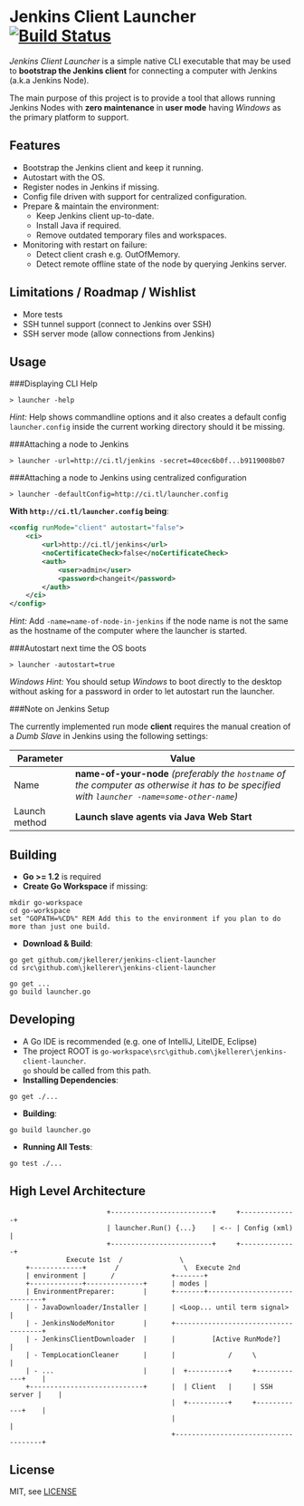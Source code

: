 Jenkins Client Launcher [![Build Status](https://travis-ci.org/jkellerer/jenkins-client-launcher.png?branch=master)](https://travis-ci.org/jkellerer/jenkins-client-launcher)
=======================

_Jenkins Client Launcher_ is a simple native CLI executable that may be used to **bootstrap the Jenkins client** 
for connecting a computer with Jenkins (a.k.a Jenkins Node).

The main purpose of this project is to provide a tool that allows running Jenkins Nodes with 
**zero maintenance** in **user mode** having _Windows_ as the primary platform to support.

Features
--------

- Bootstrap the Jenkins client and keep it running.
- Autostart with the OS.
- Register nodes in Jenkins if missing.
- Config file driven with support for centralized configuration.
- Prepare & maintain the environment:
	- Keep Jenkins client up-to-date.
	- Install Java if required.
	- Remove outdated temporary files and workspaces.
- Monitoring with restart on failure:
	- Detect client crash e.g. OutOfMemory.
	- Detect remote offline state of the node by querying Jenkins server.

Limitations / Roadmap / Wishlist
--------------------------------

- More tests
- SSH tunnel support (connect to Jenkins over SSH)
- SSH server mode (allow connections from Jenkins)


Usage
-----

###Displaying CLI Help

~~~~~~~~~~~~~~~~~~~~~~~~~~~~~~~~~~~~~~~~~~~~~~~~~~~~~~~~~~~~~~~~~~~~~~~~~~~~~~~
> launcher -help
~~~~~~~~~~~~~~~~~~~~~~~~~~~~~~~~~~~~~~~~~~~~~~~~~~~~~~~~~~~~~~~~~~~~~~~~~~~~~~~

_Hint:_ Help shows commandline options and it also creates a default config `launcher.config` 
inside the current working directory should it be missing.

###Attaching a node to Jenkins

~~~~~~~~~~~~~~~~~~~~~~~~~~~~~~~~~~~~~~~~~~~~~~~~~~~~~~~~~~~~~~~~~~~~~~~~~~~~~~~
> launcher -url=http://ci.tl/jenkins -secret=40cec6b0f...b9119008b07
~~~~~~~~~~~~~~~~~~~~~~~~~~~~~~~~~~~~~~~~~~~~~~~~~~~~~~~~~~~~~~~~~~~~~~~~~~~~~~~

###Attaching a node to Jenkins using centralized configuration

~~~~~~~~~~~~~~~~~~~~~~~~~~~~~~~~~~~~~~~~~~~~~~~~~~~~~~~~~~~~~~~~~~~~~~~~~~~~~~~
> launcher -defaultConfig=http://ci.tl/launcher.config 
~~~~~~~~~~~~~~~~~~~~~~~~~~~~~~~~~~~~~~~~~~~~~~~~~~~~~~~~~~~~~~~~~~~~~~~~~~~~~~~

**With `http://ci.tl/launcher.config` being**: 

```xml
<config runMode="client" autostart="false">
    <ci>
        <url>http://ci.tl/jenkins</url>
        <noCertificateCheck>false</noCertificateCheck>
        <auth>
            <user>admin</user>
            <password>changeit</password>
        </auth>
    </ci>
</config>
```

_Hint:_ Add `-name=name-of-node-in-jenkins` if the node name is not the same as the hostname of 
the computer where the launcher is started.

###Autostart next time the OS boots

~~~~~~~~~~~~~~~~~~~~~~~~~~~~~~~~~~~~~~~~~~~~~~~~~~~~~~~~~~~~~~~~~~~~~~~~~~~~~~~
> launcher -autostart=true
~~~~~~~~~~~~~~~~~~~~~~~~~~~~~~~~~~~~~~~~~~~~~~~~~~~~~~~~~~~~~~~~~~~~~~~~~~~~~~~

_Windows Hint:_ You should setup _Windows_ to boot directly to the desktop without asking for a password 
in order to let autostart run the launcher. 

###Note on Jenkins Setup

The currently implemented run mode **client** requires the manual creation of a _Dumb Slave_ in Jenkins using the following settings:

Parameter             | Value
----------------------|-----------------------------
Name                  | **name-of-your-node** _(preferably the `hostname` of the computer as otherwise it has to be specified with `launcher -name=some-other-name`)_
Launch method         | **Launch slave agents via Java Web Start**

Building
--------

- **Go >= 1.2** is required
- **Create Go Workspace** if missing:

```Batchfile
mkdir go-workspace
cd go-workspace 
set "GOPATH=%CD%" REM Add this to the environment if you plan to do more than just one build.
```

- **Download & Build**:

```Batchfile
go get github.com/jkellerer/jenkins-client-launcher
cd src\github.com\jkellerer\jenkins-client-launcher

go get ...
go build launcher.go
```


Developing
----------

- A Go IDE is recommended (e.g. one of IntelliJ, LiteIDE, Eclipse)
- The project ROOT is `go-workspace\src\github.com\jkellerer\jenkins-client-launcher`.<br/>
  `go` should be called from this path.
- **Installing Dependencies**:

```Batchfile
go get ./...
```

- **Building**:

```Batchfile
go build launcher.go
```

- **Running All Tests**:

```Batchfile
go test ./...
```


High Level Architecture
-----------------------

~~~~~~~~~~~~~~~~~~~~~~~~~~~~~~~~~~~~~~~~~~~~~~~~~~~~~~~~~~~~~~~~~~~~~~~~~~~~~~~
                        +-------------------------+     +--------------+
                        | launcher.Run() {...}    | <-- | Config (xml) |
                        +-------------------------+     +--------------+
              Execute 1st  /              \
    +-------------+       /                \  Execute 2nd
    | environment |      /              +-------+
    +-------------+--------------+      | modes |
    | EnvironmentPreparer:       |      +-------+-----------------------------+
    | - JavaDownloader/Installer |      | <Loop... until term signal>         |
    | - JenkinsNodeMonitor       |      +-------------------------------------+
    | - JenkinsClientDownloader  |      |         [Active RunMode?]           |
    | - TempLocationCleaner      |      |             /     \                 |
    | - ...                      |      |  +----------+     +------------+    |
    +----------------------------+      |  | Client   |     | SSH server |    |
                                        |  +----------+     +------------+    |
                                        |                                     |
                                        +-------------------------------------+
~~~~~~~~~~~~~~~~~~~~~~~~~~~~~~~~~~~~~~~~~~~~~~~~~~~~~~~~~~~~~~~~~~~~~~~~~~~~~~~


License
-------

MIT, see [LICENSE](LICENSE)
